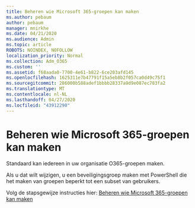 ```yaml
---
title: Beheren wie Microsoft 365-groepen kan maken
ms.author: pebaum
author: pebaum
manager: mnirkhe
ms.date: 04/21/2020
ms.audience: Admin
ms.topic: article
ROBOTS: NOINDEX, NOFOLLOW
localization_priority: Normal
ms.collection: Adm_O365
ms.custom: ''
ms.assetid: f68aada0-7700-4e61-b822-6ce203afd145
ms.openlocfilehash: 1625311e7b47791f15a5eb8b2f057ca0d49c75f1
ms.sourcegitcommit: 286000b588adef1bbbb28337a9d9e087ec783fa2
ms.translationtype: MT
ms.contentlocale: nl-NL
ms.lasthandoff: 04/27/2020
ms.locfileid: "43912290"
---
```

# <a name="manage-who-can-create-microsoft-365-groups"></a>Beheren wie Microsoft 365-groepen kan maken

Standaard kan iedereen in uw organisatie O365-groepen maken.
  
Als u dat wilt wijzigen, u een beveiligingsgroep maken met PowerShell die het maken van groepen beperkt tot een subset van gebruikers.
  
Volg de stapsgewijze instructies hier: [Beheren wie Microsoft 365-groepen kan maken](https://docs.microsoft.com/office365/admin/create-groups/manage-creation-of-groups)
  

